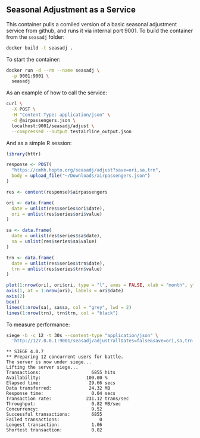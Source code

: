 ## Seasonal Adjustment as a Service

This container pulls a comiled version of a basic seasonal adjustment service from github, and runs it via internal port 9001.  To build the container from the `seasadj` folder:

```bash
docker build -t seasadj .
```

To start the container:

```bash
docker run -d --rm --name seasadj \
  -p 9001:9001 \
  seasadj
```

As an example of how to call the service:

```bash
curl \
  -X POST \
  -H "Content-Type: application/json" \
  -d @airpassengers.json \
  localhost:9001/seasadj/adjust \
  --compressed --output testairline_output.json
```

And as a simple R session:

```R
library(httr)

response <- POST(
  "https://cmhh.hopto.org/seasadj/adjust?save=ori,sa,trn", 
  body = upload_file("~/Downloads/airpassengers.json")
)

res <- content(response)$airpassengers

ori <- data.frame(
  date = unlist(res$series$ori$date),
  ori = unlist(res$series$ori$value)
)

sa <- data.frame(
  date = unlist(res$series$sa$date),
  sa = unlist(res$series$sa$value)
)

trn <- data.frame(
  date = unlist(res$series$trn$date),
  trn = unlist(res$series$trn$value)
)

plot(1:nrow(ori), ori$ori, type = "l", axes = FALSE, xlab = "month", ylab = "number", lty = 3, col = "grey")
axis(1, at = 1:nrow(ori), labels = ori$date)
axis(2)
box()
lines(1:nrow(sa), sa$sa, col = "grey", lwd = 2)
lines(1:nrow(trn), trn$trn, col = "black")
```

To measure performance:

```bash
siege -b -c 12 -t 30s --content-type "application/json" \
  'http://127.0.0.1:9001/seasadj/adjust?allDates=false&save=ori,sa,trn POST < airpassengers.min.json' 
```
```as.is
** SIEGE 4.0.7
** Preparing 12 concurrent users for battle.
The server is now under siege...
Lifting the server siege...
Transactions:                   6855 hits
Availability:                 100.00 %
Elapsed time:                  29.66 secs
Data transferred:              24.32 MB
Response time:                  0.04 secs
Transaction rate:             231.12 trans/sec
Throughput:                     0.82 MB/sec
Concurrency:                    9.52
Successful transactions:        6855
Failed transactions:               0
Longest transaction:            1.06
Shortest transaction:           0.02
```